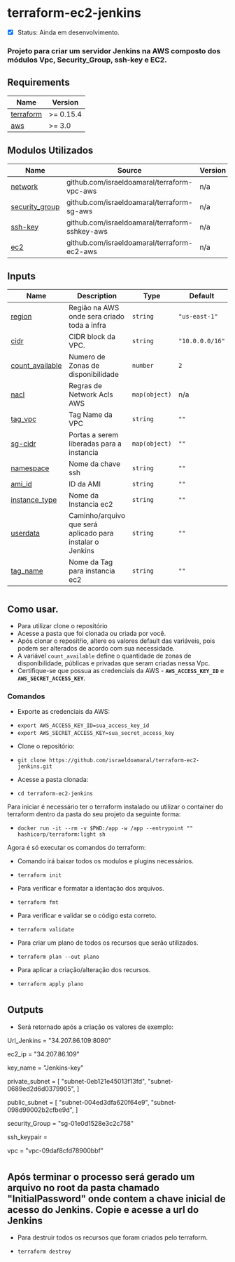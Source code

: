 # terraform-ec2-jenkins
- [x] Status:  Ainda em desenvolvimento.
###
### Projeto para criar um servidor Jenkins na AWS composto dos módulos Vpc, Security_Group, ssh-key e EC2.


## Requirements

| Name | Version |
|------|---------|
| <a name="requirement_terraform"></a> [terraform](#requirement\_terraform) | >= 0.15.4 |
| <a name="requirement_aws"></a> [aws](#requirement\_aws) | >= 3.0 |


## Modulos Utilizados

| Name | Source | Version |
|------|--------|---------|
| <a name="module_network"></a> [network](https://github.com/israeldoamaral/terraform-vpc-aws) | github.com/israeldoamaral/terraform-vpc-aws | n/a |
| <a name="module_security_group"></a> [security_group](https://github.com/israeldoamaral/terraform-sg-aws) | github.com/israeldoamaral/terraform-sg-aws | n/a |
| <a name="module_ssh-key"></a> [ssh-key](https://github.com/israeldoamaral/terraform-sshkey-aws) | github.com/israeldoamaral/terraform-sshkey-aws | n/a |
| <a name="module_ec2"></a> [ec2](https://github.com/israeldoamaral/terraform-ec2-aws) | github.com/israeldoamaral/terraform-ec2-aws | n/a |


## Inputs 

| Name | Description | Type | Default | Required |
|------|-------------|------|---------|:--------:|
| <a name="input_region"></a> [region](#input\_region) | Região na AWS onde sera criado toda a infra | `string` | `"us-east-1"` | yes |
| <a name="input_cidr"></a> [cidr](#input\_cidr) | CIDR block da VPC.  | `string` | `"10.0.0.0/16"` | yes |
| <a name="input_count_available"></a> [count\_available](#input\_count\_available) | Numero de Zonas de disponibilidade | `number` | `2` | yes |
| <a name="input_nacl"></a> [nacl](#input\_nacl) | Regras de Network Acls AWS | `map(object)` | n/a | yes |
| <a name="input_tag_vpc"></a> [tag\_vpc](#input\_tag\_vpc) | Tag Name da VPC | `string` | `""` | yes |
| <a name="input_sg-cidr"></a> [sg-cidr](#input\sg-cidr) | Portas a serem liberadas para a instancia | `map(object)` | `""` | yes |
| <a name="input_namespace"></a> [namespace](#input\namespace) | Nome da chave ssh  | `string` | `""` | yes |
| <a name="input_ami_id"></a> [ami_id](#input\ami_id) | ID da AMI  | `string` | `""` | yes |
| <a name="input_instance_type"></a> [instance_type](#input\instance_type) | Nome da Instancia ec2  | `string` | `""` | yes |
| <a name="input_userdata"></a> [userdata](#input\userdata) | Caminho/arquivo que será aplicado para instalar o Jenkins  | `string` | `""` | yes |
| <a name="input_tag_name"></a> [tag_name](#input\tag_name) | Nome da Tag para instancia ec2  | `string` | `""` | yes |


#
## Como usar.
  - Para utilizar clone o repositório
  - Acesse a pasta que foi clonada ou criada por você.
  - Após clonar o repositŕio, altere os valores default das variáveis, pois podem ser alterados de acordo com sua necessidade. 
  - A variável `count_available` define o quantidade de zonas de disponibilidade, públicas e privadas que seram criadas nessa Vpc.
  - Certifique-se que possua as credenciais da AWS - **`AWS_ACCESS_KEY_ID`** e **`AWS_SECRET_ACCESS_KEY`**.

### Comandos
- Exporte as credenciais da AWS:
* `export AWS_ACCESS_KEY_ID=sua_access_key_id`
* `export AWS_SECRET_ACCESS_KEY=sua_secret_access_key`

- Clone o repositório:
* `git clone https://github.com/israeldoamaral/terraform-ec2-jenkins.git`

- Acesse a pasta clonada:
* `cd terraform-ec2-jenkins`

Para iniciar é necessário ter o terraform instalado ou utilizar o container do terraform dentro da pasta do seu projeto da seguinte forma:
* `docker run -it --rm -v $PWD:/app -w /app --entrypoint "" hashicorp/terraform:light sh` 
    
Agora é só executar os comandos do terraform:
- Comando irá baixar todos os modulos e plugins necessários.
* `terraform init` 

- Para verificar e formatar a identação dos arquivos.
* `terraform fmt` 

- Para verificar e validar se o código esta correto.
* `terraform validate` 

- Para criar um plano de todos os recursos que serão utilizados.
* `terraform plan --out plano` 

- Para aplicar a criação/alteração dos recursos. 
* `terraform apply plano` 

#
## Outputs

- Será retornado após a criação os valores de exemplo:

Url_Jenkins = "34.207.86.109:8080"

ec2_ip = "34.207.86.109"

key_name = "Jenkins-key"

private_subnet = [
  "subnet-0eb121e45013f13fd",
  "subnet-0689ed2d6d0379905",
]

public_subnet = [
  "subnet-004ed3dfa620f64e9",
  "subnet-098d99002b2cfbe9d",
]

security_Group = "sg-01e0d1528e3c2c758"

ssh_keypair = <sensitive>

vpc = "vpc-09daf8cfd78900bbf"

#
## Após terminar o processo será gerado um arquivo no root da pasta chamado "InitialPassword" onde contem a chave inicial de acesso do Jenkins. Copie e acesse a url do Jenkins

   
   
- Para destruir todos os recursos que foram criados pelo terraform. 
* `terraform destroy` 
